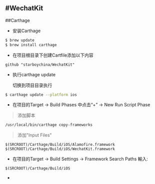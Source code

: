 #WechatKit
---
##Carthage
- 安装Carthage

```bash
$ brew update
$ brew install carthage
```

- 在项目根目录下创建Cartfile添加以下内容
```ogdl
github "starboychina/WechatKit"
```
- 执行carthage update

    切换到项目目录执行
```bash
$ carthage update --platform ios
```

- 在项目的Target -> Build Phases 中点击“+” -> New Run Script Phase

> 添加脚本

```bash
/usr/local/bin/carthage copy-frameworks
```

> 添加"Input Files"

```ogdl
$(SRCROOT)/Carthage/Build/iOS/Alamofire.framework
$(SRCROOT)/Carthage/Build/iOS/WechatKit.framework
```
- 在项目的Target -> Build Settings -> Framework Search Paths 輸入:
```ogdl
$(SRCROOT)/Carthage/Build/iOS
```
-
